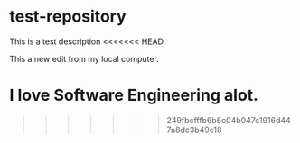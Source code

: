 # test-repository
This is a test description
<<<<<<< HEAD

This a new edit from my local computer.

I love Software Engineering alot.
=======
>>>>>>> 249fbcfffb6b6c04b047c1916d447a8dc3b49e18
